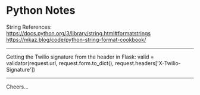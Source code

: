 # Python Notes

String References:
https://docs.python.org/3/library/string.html#formatstrings
https://mkaz.blog/code/python-string-format-cookbook/

--------------------------------------------------------------------------------
Getting the Twilio signature from the header in Flask:
valid = validator(request.url, request.form.to_dict(), request.headers['X-Twilio-Signature'])

--------------------------------------------------------------------------------
Cheers...
